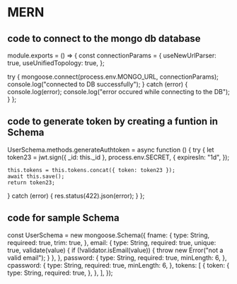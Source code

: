 # MERN

## code to connect to the mongo db database
module.exports = () => {
  const connectionParams = {
    useNewUrlParser: true,
    useUnifiedTopology: true,
  };

  try {
    mongoose.connect(process.env.MONGO_URL, connectionParams);
    console.log("connected to DB successfully");
  } catch (error) {
    console.log(error);
    console.log("error occured while connecting to the DB");
  }
};

## code to generate token by creating a funtion in Schema
UserSchema.methods.generateAuthtoken = async function () {
  try {
    let token23 = jwt.sign({ _id: this._id }, process.env.SECRET, {
      expiresIn: "1d",
    });

    this.tokens = this.tokens.concat({ token: token23 });
    await this.save();
    return token23;
  } catch (error) {
    res.status(422).json(error);
  }
};

## code for sample Schema
const UserSchema = new mongoose.Schema({
  fname: {
    type: String,
    requireed: true,
    trim: true,
  },
  email: {
    type: String,
    required: true,
    unique: true,
    validate(value) {
      if (!validator.isEmail(value)) {
        throw new Error("not a valid email");
      }
    },
  },
  password: {
    type: String,
    required: true,
    minLength: 6,
  },
  cpassword: {
    type: String,
    required: true,
    minLength: 6,
  },
  tokens: [
    {
      token: {
        type: String,
        required: true,
      },
    },
  ],
});




